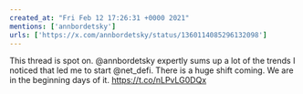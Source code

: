 ```yaml
---
created_at: "Fri Feb 12 17:26:31 +0000 2021"
mentions: ['annbordetsky']
urls: ['https://x.com/annbordetsky/status/1360114085296132098']
---
```


This thread is spot on. @annbordetsky expertly sums up a lot of the trends I noticed that led me to start @net_defi. There is a huge shift coming. We are in the beginning days of it. https://t.co/nLPvLG0DQx